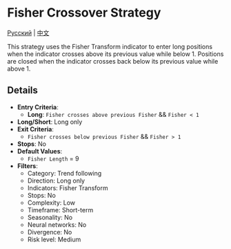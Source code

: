 # Fisher Crossover Strategy
[Русский](README_ru.md) | [中文](README_cn.md)

This strategy uses the Fisher Transform indicator to enter long positions when the indicator crosses above its previous value while below 1. Positions are closed when the indicator crosses back below its previous value while above 1.

## Details

- **Entry Criteria**:
  - **Long**: `Fisher crosses above previous Fisher` && `Fisher < 1`
- **Long/Short**: Long only
- **Exit Criteria**:
  - `Fisher crosses below previous Fisher` && `Fisher > 1`
- **Stops**: No
- **Default Values**:
  - `Fisher Length` = 9
- **Filters**:
  - Category: Trend following
  - Direction: Long only
  - Indicators: Fisher Transform
  - Stops: No
  - Complexity: Low
  - Timeframe: Short-term
  - Seasonality: No
  - Neural networks: No
  - Divergence: No
  - Risk level: Medium
